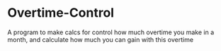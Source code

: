 # Overtime-Control
A program to make calcs for control how much overtime you make in a month, and calculate how much you can gain with this overtime
